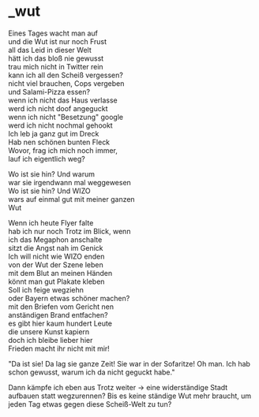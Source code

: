 # _wut

Eines Tages wacht man auf  
und die Wut ist nur noch Frust  
all das Leid in dieser Welt  
hätt ich das bloß nie gewusst  
trau mich nicht in Twitter rein  
kann ich all den Scheiß vergessen?  
nicht viel brauchen, Cops vergeben  
und Salami-Pizza essen?  
wenn ich nicht das Haus verlasse  
werd ich nicht doof angeguckt  
wenn ich nicht "Besetzung" google  
werd ich nicht nochmal gehookt  
Ich leb ja ganz gut im Dreck  
Hab nen schönen bunten Fleck  
Wovor, frag ich mich noch immer,  
lauf ich eigentlich weg?


Wo ist sie hin? Und warum  
war sie irgendwann mal weggewesen  
Wo ist sie hin? Und WIZO  
wars auf einmal gut mit meiner ganzen  
Wut


Wenn ich heute Flyer falte  
hab ich nur noch Trotz im Blick, wenn  
ich das Megaphon anschalte  
sitzt die Angst nah im Genick  
Ich will nicht wie WIZO enden  
von der Wut der Szene leben  
mit dem Blut an meinen Händen  
könnt man gut Plakate kleben  
Soll ich feige wegziehn  
oder Bayern etwas schöner machen?  
mit den Briefen vom Gericht nen  
anständigen Brand entfachen?  
es gibt hier kaum hundert Leute  
die unsere Kunst kapiern  
doch ich bleibe lieber hier  
Frieden macht ihr nicht mit mir!

"Da ist sie! Da lag sie ganze Zeit! Sie war in der Sofaritze! Oh man. Ich hab schon gewusst, warum ich da nicht geguckt habe."



Dann kämpfe ich eben aus Trotz weiter
-> eine widerständige Stadt aufbauen statt wegzurennen? Bis es keine ständige Wut mehr braucht, um jeden Tag etwas gegen diese Scheiß-Welt zu tun?


